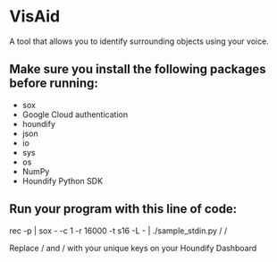 # VisAid
A tool that allows you to identify surrounding objects using your voice.


## Make sure you install the following packages before running: 
- sox 
- Google Cloud authentication
- houndify
- json
- io
- sys
- os
- NumPy
- Houndify Python SDK


## Run your program with this line of code: 
rec -p | sox - -c 1 -r 16000 -t s16 -L - | ./sample_stdin.py /<CLIENT ID> /<CLIENT KEY>
 
Replace /<CLIENT ID> and /<CLIENT KEY> with your unique keys on your Houndify Dashboard
